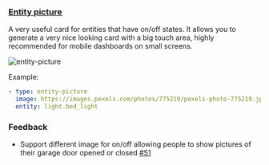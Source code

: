 ### [Entity picture](https://developers.home-assistant.io/docs/en/lovelace_card_types.html#entity-picture)

A very useful card for entities that have on/off states. It allows you to generate a very nice looking card with a big touch area, highly recommended for mobile dashboards on small screens.

![entity-picture](https://user-images.githubusercontent.com/7738048/41775897-71fca8a0-762e-11e8-9f14-71473b4db153.gif)

Example:
```yaml
- type: entity-picture
  image: https://images.pexels.com/photos/775219/pexels-photo-775219.jpeg?auto=compress&cs=tinysrgb&dpr=2&h=295&w=490
  entity: light.bed_light
```

### Feedback
- Support different image for on/off allowing people to show pictures of their garage door opened or closed [#51](https://github.com/home-assistant/ui-schema/issues/51)